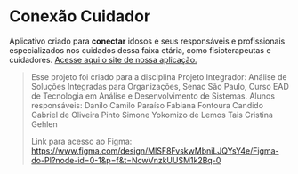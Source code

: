 # Conexão Cuidador
Aplicativo criado para **conectar** idosos e seus responsáveis e profissionais especializados nos cuidados dessa faixa etária, como fisioterapeutas e cuidadores.
[Acesse aqui o site de nossa aplicação.](https://fabicandido.github.io/conexaocuidador.github.io/)
>Esse projeto foi criado para a disciplina Projeto Integrador: Análise de Soluções Integradas para Organizações, Senac São Paulo, Curso EAD de Tecnologia em Análise e Desenvolvimento de Sistemas.
Alunos responsáveis:
Danilo Camilo Paraíso
Fabiana Fontoura Candido
Gabriel de Oliveira Pinto
Simone Yokomizo de Lemos
Tais Cristina Gehlen
>
>Link para acesso ao Figma: https://www.figma.com/design/MlSF8FvskwMbniLJQYsY4e/Figma-do-PI?node-id=0-1&p=f&t=NcwVnzkUUSM1k2Bq-0
